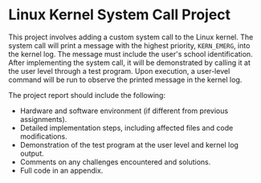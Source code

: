 # Linux Kernel System Call Project

This project involves adding a custom system call to the Linux kernel. The system call will print a message with the highest priority, `KERN_EMERG`, into the kernel log. The message must include the user's school identification. After implementing the system call, it will be demonstrated by calling it at the user level through a test program. Upon execution, a user-level command will be run to observe the printed message in the kernel log.

The project report should include the following:
- Hardware and software environment (if different from previous assignments).
- Detailed implementation steps, including affected files and code modifications.
- Demonstration of the test program at the user level and kernel log output.
- Comments on any challenges encountered and solutions.
- Full code in an appendix.
